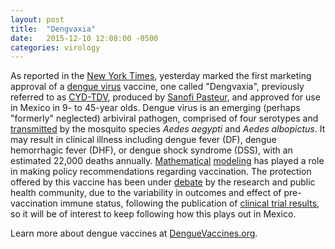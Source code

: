```yaml
---
layout: post
title:  "Dengvaxia"
date:   2015-12-10 12:08:00 -0500
categories: virology 
---
```


As reported in the [New York Times][nyt-dengvaxia], yesterday marked the first marketing approval of a [dengue virus][dengue-virus] vaccine, one called "Dengvaxia", previously referred to as [CYD-TDV][cyd-tdv], produced by [Sanofi Pasteur][dengvaxia], and approved for use in Mexico in 9- to 45-year olds. Dengue virus is an emerging (perhaps "formerly" neglected) arbiviral pathogen, comprised of four serotypes and [transmitted][cdc-dengue] by the mosquito species *Aedes aegypti* and *Aedes albopictus*. It may result in clinical illness including dengue fever (DF), dengue hemorrhagic fever (DHF), or dengue shock syndrome (DSS), with an estimated 22,000 deaths annually. [Mathematical][plos-math-models] [modeling][blog-math-models] has played a role in making policy recommendations regarding vaccination. The protection offered by this vaccine has been under [debate][lancet-debate] by the research and public health community, due to the variability in outcomes and effect of pre-vaccination immune status, following the publication of [clinical trial results][lancet-clinical-trials], so it will be of interest to keep following how this plays out in Mexico.

Learn more about dengue vaccines at [DengueVaccines.org][dengue-vaccines-org].

[nyt-dengvaxia]: http://www.nytimes.com/2015/12/10/business/first-dengue-fever-vaccine-approved-by-mexico.html
[dengue-virus]: http://www.nature.com/scitable/topicpage/dengue-viruses-22400925
[dengvaxia]: http://www.sanofipasteur.com/en/articles/dengvaxia-world-s-first-dengue-vaccine-approved-in-mexico.aspx
[cdc-dengue]: http://www.cdc.gov/dengue/epidemiology/
[dengue-vaccines-org]: http://www.denguevaccines.org
[lancet-clinical-trials]: http://www.sciencedirect.com/science/article/pii/S0140673614610606
[lancet-debate]: http://www.sciencedirect.com/science/article/pii/S0140673615608893
[cyd-tdv]: http://www.sciencedirect.com/science/article/pii/S0264410X15014103
[blog-math-models]: http://www.sabin.org/updates/blog/modeling-impact-future-dengue-vaccine
[plos-math-models]: http://journals.plos.org/plosntds/article?id=10.1371/journal.pntd.0001450